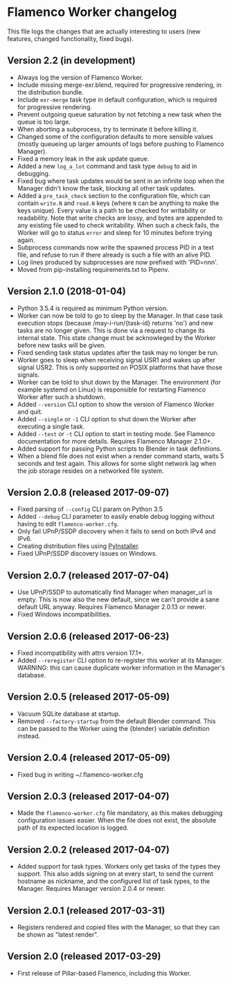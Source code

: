# Flamenco Worker changelog

This file logs the changes that are actually interesting to users (new features,
changed functionality, fixed bugs).

## Version 2.2 (in development)

- Always log the version of Flamenco Worker.
- Include missing merge-exr.blend, required for progressive rendering, in the distribution bundle.
- Include `exr-merge` task type in default configuration, which is required for progressive
  rendering.
- Prevent outgoing queue saturation by not fetching a new task when the queue is too large.
- When aborting a subprocess, try to terminate it before killing it.
- Changed some of the configuration defaults to more sensible values (mostly queueing up larger
  amounts of logs before pushing to Flamenco Manager).
- Fixed a memory leak in the ask update queue.
- Added a new `log_a_lot` command and task type `debug` to aid in debugging.
- Fixed bug where task updates would be sent in an infinite loop when the Manager didn't
  know the task, blocking all other task updates.
- Added a `pre_task_check` section to the configuration file, which can contain `write.N` and
  `read.N` keys (where `N` can be anything to make the keys unique). Every value is a path to be
  checked for writability or readability. Note that write checks are lossy, and bytes are appended
  to any existing file used to check writability. When such a check fails, the Worker will go to
  status `error` and sleep for 10 minutes before trying again.
- Subprocess commands now write the spawned process PID in a text file, and refuse to run if there
  already is such a file with an alive PID.
- Log lines produced by subprocesses are now prefixed with 'PID=nnn'.
- Moved from pip-installing requirements.txt to Pipenv.


## Version 2.1.0 (2018-01-04)

- Python 3.5.4 is required as minimum Python version.
- Worker can now be told to go to sleep by the Manager. In that case task execution
  stops (because /may-i-run/{task-id} returns 'no') and new tasks are no longer given.
  This is done via a request to change its internal state. This state change must be
  acknowleged by the Worker before new tasks will be given.
- Fixed sending task status updates after the task may no longer be run.
- Worker goes to sleep when receiving signal USR1 and wakes up after signal USR2.
  This is only supported on POSIX platforms that have those signals.
- Worker can be told to shut down by the Manager. The environment (for example systemd
  on Linux) is responsible for restarting Flamenco Worker after such a shutdown.
- Added `--version` CLI option to show the version of Flamenco Worker and quit.
- Added `--single` or `-1` CLI option to shut down the Worker after executing a single task.
- Added `--test` or `-t` CLI option to start in testing mode. See Flamenco documentation
  for more details. Requires Flamenco Manager 2.1.0+.
- Added support for passing Python scripts to Blender in task definitions.
- When a blend file does not exist when a render command starts, waits 5 seconds and test
  again. This allows for some slight network lag when the job storage resides on a networked
  file system.


## Version 2.0.8 (released 2017-09-07)

- Fixed parsing of `--config` CLI param on Python 3.5
- Added `--debug` CLI parameter to easily enable debug logging without having
  to edit `flamenco-worker.cfg`.
- Only fail UPnP/SSDP discovery when it fails to send on both IPv4 and IPv6.
- Creating distribution files using [PyInstaller](http://www.pyinstaller.org/).
- Fixed UPnP/SSDP discovery issues on Windows.


## Version 2.0.7 (released 2017-07-04)

- Use UPnP/SSDP to automatically find Manager when manager_url is empty.
  This is now also the new default, since we can't provide a sane default URL anyway.
  Requires Flamenco Manager 2.0.13 or newer.
- Fixed Windows incompatibilities.


## Version 2.0.6 (released 2017-06-23)

- Fixed incompatibility with attrs version 17.1+.
- Added `--reregister` CLI option to re-register this worker at its Manager.
  WARNING: this can cause duplicate worker information in the Manager's database.


## Version 2.0.5 (released 2017-05-09)

- Vacuum SQLite database at startup.
- Removed `--factory-startup` from the default Blender command. This can be passed
  to the Worker using the {blender} variable definition instead.


## Version 2.0.4 (released 2017-05-09)

- Fixed bug in writing ~/.flamenco-worker.cfg


## Version 2.0.3 (released 2017-04-07)

- Made the `flamenco-worker.cfg` file mandatory, as this makes debugging configuration
  issues easier. When the file does not exist, the absolute path of its expected
  location is logged.


## Version 2.0.2 (released 2017-04-07)

- Added support for task types. Workers only get tasks of the types they support.
  This also adds signing on at every start, to send the current hostname as nickname,
  and the configured list of task types, to the Manager. Requires Manager version
  2.0.4 or newer.


## Version 2.0.1 (released 2017-03-31)

- Registers rendered and copied files with the Manager, so that they can be
  shown as "latest render".


## Version 2.0 (released 2017-03-29)

- First release of Pillar-based Flamenco, including this Worker.
